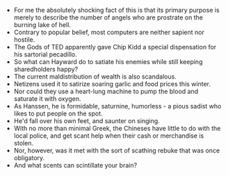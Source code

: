 

* For me the absolutely shocking fact of this is that its primary purpose is merely to describe the number of angels who are prostrate on the burning lake of hell.
* Contrary to popular belief, most computers are neither sapient nor hostile.
* The Gods of TED apparently gave Chip Kidd a special dispensation for his sartorial pecadillo.
* So what can Hayward do to satiate his enemies while still keeping sharedholders happy?
* The current maldistribution of wealth is also scandalous.
* Netizens used it to satirize soaring garlic and food prices this winter.
* Nor could they use a heart-lung machine to pump the blood and saturate it with oxygen.
* As Hanssen, he is formidable, saturnine, humorless - a pious sadist who likes to put people on the spot.
* He'd fall over his own feet, and saunter on singing.
* With no more than minimal Greek, the Chineses have little to do with the local police, and get scant help when their cash or merchandise is stolen.
* Nor, however, was it met with the sort of scathing rebuke that was once obligatory.
* And what scents can scintillate your brain?

